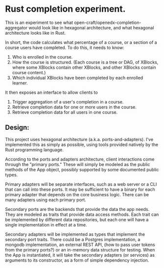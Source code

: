 # Rust completion experiment.

This is an experiment to see what open-craft/openedx-completion-aggregator
would look like in hexagonal architecture, and what hexagonal architecture
looks like in Rust.

In short, the code calculates what percentage of a course, or a section of a
course users have completed.  To do this, it needs to know:

1.  Who is enrolled in the course.
2.  How the course is structured.  (Each course is a tree or DAG, of XBlocks,
    where some XBlocks contain other XBlocks, and other XBlocks contain course
    content.) 
3.  Which individual XBlocks have been completed by each enrolled learner. 

It then exposes an interface to allow clients to 

1.  Trigger aggregation of a user's completion in a course.
2.  Retrieve completion data for one or more users in the course.
3.  Retrieve completion data for all users in one course.


## Design:

This project uses hexagonal architecture (a.k.a. ports-and-adapters).  I've
implemented this as simply as possible, using tools provided natively by the
Rust programming language.  

According to the ports and adapters architecture, client interactions come 
through the "primary ports."  These will simply be modeled as the public 
methods of the App object, possibly supported by some documented public types. 

Primary adapters will be separate interfaces, such as a web server or a CLI
that can call into these ports.  It may be sufficient to have a binary for each
primary adapter that depends on the core business logic.  There can be many
adapters using each primary port.

Secondary ports are the backends that provide the data the app needs.  They are
modeled as traits that provide data access methods.  Each trait can be
implemented by different data repositories, but each one will have a single
implementation in effect at a time.

Secondary adapters will be implemented as types that implement the secondary 
port traits.  There could be a Postgres implementation, a mongodb 
implementation, an external REST API, (how to pass user tokens from the primary 
ports?) or an in-memory data structure for testing.  When the App is 
instantiated, it will take the secondary adapters (or services) as arguments
to its constructor, as a form of simple dependency injection.
